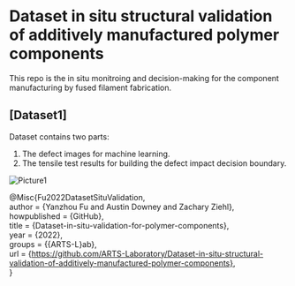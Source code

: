 # Dataset in situ structural validation of additively manufactured polymer components

This repo is the in situ monitroing and decision-making for the component manufacturing by fused filament fabrication.

## [Dataset1]
Dataset contains two parts:
1. The defect images for machine learning.
2. The tensile test results for building the defect impact decision boundary. 

![Picture1](https://user-images.githubusercontent.com/48246423/181368804-fdca520e-94ce-4fc9-8c4e-db4f4474af1d.png)

@Misc{Fu2022DatasetSituValidation,  
author = {Yanzhou Fu and Austin Downey and Zachary Ziehl},  
howpublished = {GitHub},  
title = {Dataset-in-situ-validation-for-polymer-components},  
year = {2022},  
groups = {{ARTS-L}ab},  
url = {https://github.com/ARTS-Laboratory/Dataset-in-situ-structural-validation-of-additively-manufactured-polymer-components},  
}
